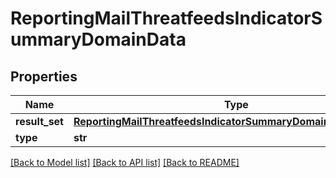 # ReportingMailThreatfeedsIndicatorSummaryDomainData

## Properties
Name | Type | Description | Notes
------------ | ------------- | ------------- | -------------
**result_set** | [**ReportingMailThreatfeedsIndicatorSummaryDomainDataResultSet**](ReportingMailThreatfeedsIndicatorSummaryDomainDataResultSet.md) |  | [optional] 
**type** | **str** |  | [optional] 

[[Back to Model list]](../README.md#documentation-for-models) [[Back to API list]](../README.md#documentation-for-api-endpoints) [[Back to README]](../README.md)

